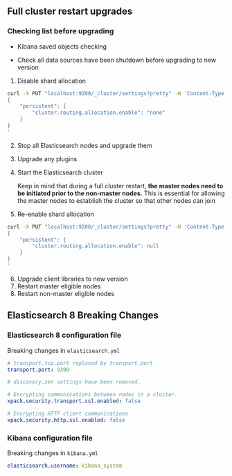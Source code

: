 ## Full cluster restart upgrades

### Checking list before upgrading

- Kibana saved objects checking

- Check all data sources have been shutdown before upgrading to new version

1. Disable shard allocation

```sh
curl -X PUT "localhost:9200/_cluster/settings?pretty" -H 'Content-Type: application/json' -d'
{
    "persistent": {
        "cluster.routing.allocation.enable": "none"
    }
}
'
```

2. Stop all Elasticsearch nodes and upgrade them
3. Upgrade any plugins
4. Start the Elasticsearch cluster

    Keep in mind that during a full cluster restart, **the master nodes need to be initiated prior to the non-master nodes.** This is essential for allowing the master nodes to establish the cluster so that other nodes can join

5. Re-enable shard allocation

```sh
curl -X PUT "localhost:9200/_cluster/settings?pretty" -H 'Content-Type: application/json' -d'
{
    "persistent": {
        "cluster.routing.allocation.enable": null
    }
}
'
```

6. Upgrade client libraries to new version
7. Restart master eligible nodes
8. Restart non-master eligible nodes

## Elasticsearch 8 Breaking Changes

### Elasticsearch 8 configuration file

Breaking changes in `elasticsearch.yml`

```yaml
# transport.tcp.port replaced by transport.port
transport.port: 9300

# discovery.zen settings have been removed.

# Encrypting communications between nodes in a cluster. 
xpack.security.transport.ssl.enabled: false

# Encrypting HTTP client communications
xpack.security.http.ssl.enabled: false
```

### Kibana configuration file

Breaking changes in `kibana.yml`

```yaml
elasticsearch.username: kibana_system
```